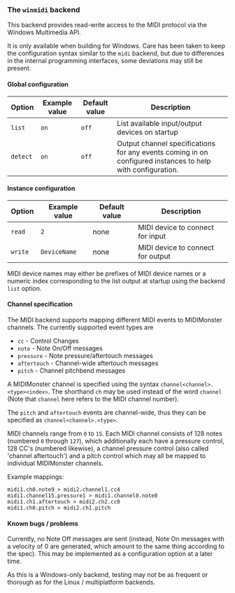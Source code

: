 ### The `winmidi` backend

This backend provides read-write access to the MIDI protocol via the Windows Multimedia API.

It is only available when building for Windows. Care has been taken to keep the configuration
syntax similar to the `midi` backend, but due to differences in the internal programming interfaces,
some deviations may still be present.

#### Global configuration

| Option	| Example value		| Default value 	| Description		|
|---------------|-----------------------|-----------------------|-----------------------|
| `list`	| `on`                  | `off`                 | List available input/output devices on startup |
| `detect`      | `on`                  | `off`                 | Output channel specifications for any events coming in on configured instances to help with configuration. |

#### Instance configuration

| Option	| Example value		| Default value 	| Description		|
|---------------|-----------------------|-----------------------|-----------------------|
| `read`	| `2`			| none			| MIDI device to connect for input |
| `write`	| `DeviceName`		| none			| MIDI device to connect for output |

MIDI device names may either be prefixes of MIDI device names or a numeric index corresponding to the list output at startup using the backend `list` option.

#### Channel specification

The MIDI backend supports mapping different MIDI events to MIDIMonster channels. The currently supported event types are

* `cc` - Control Changes
* `note` - Note On/Off messages
* `pressure` - Note pressure/aftertouch messages
* `aftertouch` - Channel-wide aftertouch messages
* `pitch` - Channel pitchbend messages

A MIDIMonster channel is specified using the syntax `channel<channel>.<type><index>`. The shorthand `ch` may be
used instead of the word `channel` (Note that `channel` here refers to the MIDI channel number).

The `pitch` and `aftertouch` events are channel-wide, thus they can be specified as `channel<channel>.<type>`.

MIDI channels range from `0` to `15`. Each MIDI channel consists of 128 notes (numbered `0` through `127`), which
additionally each have a pressure control, 128 CC's (numbered likewise), a channel pressure control (also called
'channel aftertouch') and a pitch control which may all be mapped to individual MIDIMonster channels.

Example mappings:
```
midi1.ch0.note9 > midi2.channel1.cc4
midi1.channel15.pressure1 > midi1.channel0.note0
midi1.ch1.aftertouch > midi2.ch2.cc0
midi1.ch0.pitch > midi2.ch1.pitch
```

#### Known bugs / problems

Currently, no Note Off messages are sent (instead, Note On messages with a velocity of 0 are
generated, which amount to the same thing according to the spec). This may be implemented as
a configuration option at a later time.

As this is a Windows-only backend, testing may not be as frequent or thorough as for the Linux / multiplatform
backends.
